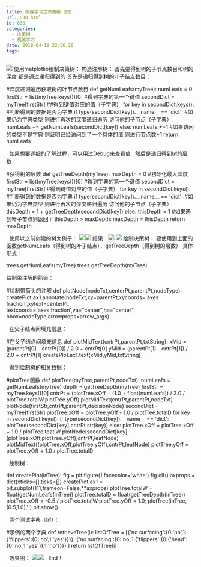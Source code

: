 ```yaml
---
title: 机器学习之决策树（四）
url: 638.html
id: 638
categories:
  - 决策树
  - 机器学习
date: 2018-04-19 22:56:20
tags:
---
```


![](http://47.100.4.8/wp-content/uploads/2018/04/timg.jpg) 使用matplotlib绘制决策树： 构造注解树： 首先要得到树的子节点数目和树的深度 都是通过递归得到的 首先是递归得到树的叶子结点数目：

#深度递归遍历获取树的叶节点数目
def getNumLeafs(myTree):
    numLeafs = 0
    firstStr = list(myTree.keys())\[0\]  #得到字典的第一个键值
    secondDict = myTree\[firstStr\] ##得到键值对应的值（子字典）
    for key in secondDict.keys():
        #判断得到的数据是否为字典
        if type(secondDict\[key\]).\_\_name\_\_ == 'dict':  #如果仍为字典类型 则进行再次的深度递归遍历 访问他的子节点（子字典）
            numLeafs += getNumLeafs(secondDict\[key\])
        else:
            numLeafs +=1 #如果访问的类型不是字典 则证明已经访问到了一个具体的值 则进行节点数+1
    return numLeafs

  如果想要详细的了解过程，可以用过Debug来查看值   然后是递归得到树的层数：

#获得树的层数
def getTreeDepth(myTree):
    maxDepth = 0  #初始化最大深度
    firstStr = list(myTree.keys())\[0\]  #得到字典的第一个键值
    secondDict = myTree\[firstStr\] #得到键值对应的值（子字典）
    for key in secondDict.keys():
        #判断得到的数据是否为字典
        if type(secondDict\[key\]).\_\_name\_\_ == 'dict':  #如果仍为字典类型 则进行再次的深度递归遍历 访问他的子节点（子字典）
            thisDepth = 1 + getTreeDepth(secondDict\[key\])
        else:
            thisDepth = 1 #如果遇到叶子节点则返回
        if thisDepth > maxDepth:
            maxDepth = thisDepth
    return maxDepth

  使用以之前创建的树为例子： ![](http://47.100.4.8/wp-content/uploads/2018/04/543234.png)![](http://47.100.4.8/wp-content/uploads/2018/04/526325.png) 结果：![](http://47.100.4.8/wp-content/uploads/2018/04/213213.png) ![](http://47.100.4.8/wp-content/uploads/2018/04/82236633.png) 绘制决策树： 要使用到上面的函数getNumLeafs（得到树的叶子结点），getTreeDepth（得到树的层数） 具体形式：

trees.getNumLeafs(myTree)
trees.getTreeDepth(myTree)

绘制带注解的箭头：

#绘制带箭头的注解
def plotNode(nodeTxt,centerPt,parentPt,nodeType):
    createPlot.ax1.annotate(nodeTxt,xy=parentPt,xycoords='axes fraction',xytext=centerPt,\
                            textcoords='axes fraction',va="center",ha="center",\
                            bbox=nodeType,arrowprops=arrow_args)

  在父子结点间填充信息：

#在父子结点间填充信息
def plotMidText(cntrPt,parentPt,txtString):
    xMid = (parentPt\[0\] - cntrPt\[0\]) / 2.0 + cntrPt\[0\]
    yMid = (parentPt\[1\] - cntrPt\[1\]) / 2.0 + cntrPt\[1\]
    createPlot.ax1.text(xMid,yMid,txtString)

  得到绘制树的相关数据：

#plotTree函数
def plotTree(myTree,parentPt,nodeTxt):
    numLeafs = getNumLeafs(myTree)
    depth = getTreeDepth(myTree)
    firstStr = myTree.keys()\[0\]
    cntrPt = (plotTree.xOff + (1.0 + float(numLeafs)) / 2.0 / plotTree.totalW,plotTree.yOff)
    plotMidText(cntrPt,parentPt,nodeTxt)
    plotNode(firstStr,cntrPt,parentPt,decisionNode)
    secondDict = myTree\[firstStr\]
    plotTree.xOff = plotTree.yOff - 1.0 / plotTree.totalD
    for key in secondDict.keys():
        if type(secondDict\[key\]).\_\_name\_\_ == 'dict':
            plotTree(secondDict\[key\],cntrPt,str(key))
        else:
            plotTree.xOff = plotTree.xOff + 1.0 / plotTree.toatlW
            plotNode(secondDict\[key\],(plotTree.xOff,plotTree.yOff),cntrPt,leafNode)
            plotMidText((plotTree.xOff,plotTree.yOff),cntrPt,leafNode)
    plotTree.yOff = plotTree.yOff + 1.0 / plotTree.totalD

  绘制树：

def createPlot(inTree):
    fig = plt.figure(1,facecolor='white')
    fig.clf()
    axprops = dict(xticks=\[\],ticks=\[\])
    createPlot.ax1 = plt.subplot(111,frameon=False,**axprops)
    plotTree.totalW = float(getNumLeafs(inTree))
    plotTree.totalD = float(getTreeDepth(inTree))
    plotTree.xOff = -0.5 / plotTree.totalW;plotTree.yOff = 1.0;
    plotTree(inTree,(0.5,1.0),'')
    plt.show()

  两个测试字典（树）：

#示例的两个字典
def retrieveTree(i):
    listOfTree = \[{'no surfacing':{0:'no',1:{'flippers':{0:'no',1:'yes'}}}},
                  {'no surfacing':{0:'no',1:{'flippers':{0:{'head':{0:'no',1:'yes'}},1:'no'}}}}
                  \]
    return listOfTree\[i\]

  效果图： ![](http://47.100.4.8/wp-content/uploads/2018/04/6435.png)![](http://47.100.4.8/wp-content/uploads/2018/04/8523652.png)   End！